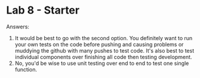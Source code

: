 # Lab 8 - Starter

Answers:
1. It would be best to go with the second option. You definitely want to run your own tests on the code before pushing and causing problems or muddying the github with many pushes to test code. It's also best to test individual components over finishing all code then testing development.
2. No, you'd be wise to use unit testing over end to end to test one single function.

